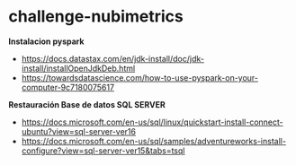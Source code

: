 # challenge-nubimetrics

**Instalacion pyspark**

* https://docs.datastax.com/en/jdk-install/doc/jdk-install/installOpenJdkDeb.html
* https://towardsdatascience.com/how-to-use-pyspark-on-your-computer-9c7180075617

**Restauración Base de datos SQL SERVER**

* https://docs.microsoft.com/en-us/sql/linux/quickstart-install-connect-ubuntu?view=sql-server-ver16
* https://docs.microsoft.com/en-us/sql/samples/adventureworks-install-configure?view=sql-server-ver15&tabs=tsql
